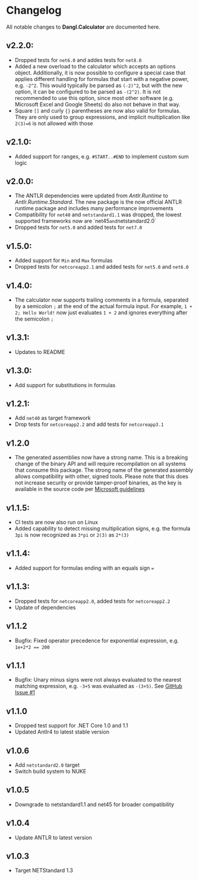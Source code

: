 # Changelog

All notable changes to **Dangl.Calculator** are documented here.

## v2.2.0:
- Dropped tests for `net6.0` and addes tests for `net8.0`
- Added a new overload to the calculator which accepts an options object. Additionally, it is now possible to configure a special case that applies different handling for formulas that start with a negative power, e.g. `-2^2`. This would typically be parsed as `(-2)^2`, but with the new option, it can be configured to be parsed as `-(2^2)`. It is not recommended to use this option, since most other software (e.g. Microsoft Excel and Google Sheets) do also not behave in that way.
- Square `[]` and curly `{}` parentheses are now also valid for formulas. They are only used to group expressions, and implicit multiplication like `2(3)=6` is not allowed with those

## v2.1.0:
- Added support for ranges, e.g. `#START..#END` to implement custom sum logic

## v2.0.0:
- The ANTLR dependencies were updated from _Antlr.Runtime_ to _Antlr.Runtime.Standard_. The new package is the now official ANTLR runtime package and includes many performance improvements
- Compatibility for `net40` and `netstandard1.1` was dropped, the lowest supported frameworks now are ´net45` and `netstandard2.0`
- Dropped tests for `net5.0` and added tests for `net7.0`

## v1.5.0:
- Added support for `Min` and `Max` formulas
- Dropped tests for `netcoreapp2.1` and added tests for `net5.0` and `net6.0`

## v1.4.0:
- The calculator now supports trailing comments in a formula, separated by a semicolon `;` at the end of the actual formula input. For example, `1 + 2; Hello World!` now just evaluates `1 + 2` and ignores everything after the semicolon `;`

## v1.3.1:
- Updates to README

## v1.3.0:
- Add support for substitutions in formulas

## v1.2.1:
- Add `net40` as target framework
- Drop tests for `netcoreapp2.2` and add tests for `netcoreapp3.1`

## v1.2.0
- The generated assemblies now have a strong name. This is a breaking change of the binary API and will require recompilation on all systems that consume this package. The strong name of the generated assembly allows compatibility with other, signed tools. Please note that this does not increase security or provide tamper-proof binaries, as the key is available in the source code per [Microsoft guidelines](https://msdn.microsoft.com/en-us/library/wd40t7ad(v=vs.110).aspx)

## v1.1.5:
- CI tests are now also run on Linux
- Added capability to detect missing multiplication signs, e.g. the formula `3pi` is now recognized as `3*pi` or `2(3)` as `2*(3)`

## v1.1.4:
- Added support for formulas ending with an equals sign `=`

## v1.1.3:
- Dropped tests for `netcoreapp2.0`, added tests for `netcoreapp2.2`
- Update of dependencies

## v1.1.2
- Bugfix: Fixed operator precedence for exponential expression, e.g. `1e+2*2 == 200`

## v1.1.1
- Bugfix: Unary minus signs were not always evaluated to the nearest matching expression, e.g. `-3+5` was evaluated as `-(3+5)`. See [GitHub Issue #1](https://github.com/GeorgDangl/Dangl.Calculator/issues/1)

## v1.1.0
- Dropped test support for .NET Core 1.0 and 1.1
- Updated Antlr4 to latest stable version

## v1.0.6
- Add `netstandard2.0` target
- Switch build system to NUKE

## v1.0.5
- Downgrade to netstandard1.1 and net45 for broader compatibility
    
## v1.0.4
- Update ANTLR to latest version
      
## v1.0.3
- Target NETStandard 1.3
